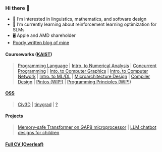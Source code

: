 ### Hi there 👋

- 💬 I’m interested in linguistics, mathematics, and software design
- 🔭 I’m currently learning about reinforcement learning optimization for SLMs
- 🖥️ Apple and AMD shareholder
- [Poorly written blog of mine](https://hyeondg.org)


#### Courseworks ([KAIST](https://cs.kaist.ac.kr))
> [Programming Language](https://github.com/hyeondg/2021s-cs320) | [Intro. to Numerical Analysis]() | [Concurrent Programming](https://github.com/hyeondg/2024s-cs431) | [Into. to Computer Graphics](https://github.com/hyeondg/2024s-cs380) | [Intro. to Computer Network](https://github.com/hyeondg/2024f-cs341) | [Intro. to ML/DL]() | [Microarchitecture Design](https://github.com/hyeondg/cs492-uarch) | [Compiler Design](https://gitlab.com/hyeondg/kecc-public) | [Pintos (WIP!)](https://github.com/hyeondg/pintos-kaist) | [Programming Principles (WIP!)](https://github.com/hyeondg/2025s-cs220)


#### [OSS](https://en.wikipedia.org/wiki/Open-source_software)
> [Civ3D](https://github.com/Siv3D/OpenSiv3D) | [tinygrad](https://github.com/hyeondg/tinygrad) | [?]()

#### Projects 
> [Memory-safe Transformer on GAP8 microprocessor](https://gitlab.com/hyeondg/pulp) | [LLM chatbot designs for children]()



#### [Full CV (Overleaf)](https://www.overleaf.com/read/dthdchqkzjht#efd09d)
